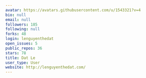 ```yaml
---
avatar: https://avatars.githubusercontent.com/u/1543321?v=4
bio: null
email: null
followers: 185
following: null
forks: 48
login: lenguyenthedat
open_issues: 5
public_repos: 36
stars: 78
title: Dat Le
user_type: User
website: http://lenguyenthedat.com/
---
```

